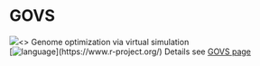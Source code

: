 # GOVS
<a href="https://www.r-project.org/" target="_blank"><img src="https://img.shields.io/badge/language-R-orange?style=plastic"></a><>
Genome optimization via virtual simulation <br/>
[![language]("https://img.shields.io/badge/language-R-orange?style=plastic")](https://www.r-project.org/)
Details see [GOVS page](https://govs-pack.github.io/)
